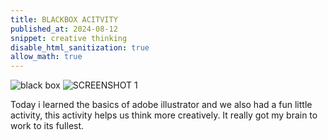 ```yaml
---
title: BLACKBOX ACITVITY
published_at: 2024-08-12
snippet: creative thinking
disable_html_sanitization: true
allow_math: true
---
```


![black box](blacksquares.jpg)
![SCREENSHOT 1](SC1.jpg)

Today i learned the basics of adobe illustrator and we also had a fun little activity, this activity helps us think more creatively. It really got my brain to work to its fullest.